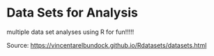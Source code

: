 # Data Sets for Analysis
 multiple data set analyses using R for fun!!!!! 

Source: https://vincentarelbundock.github.io/Rdatasets/datasets.html
